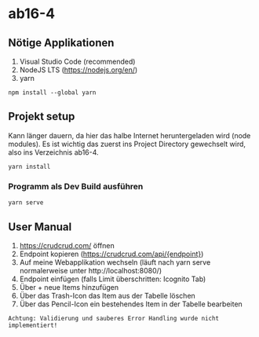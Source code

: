 # ab16-4

## Nötige Applikationen

1. Visual Studio Code (recommended)
2. NodeJS LTS (https://nodejs.org/en/)
3. yarn

```
npm install --global yarn
```

## Projekt setup

Kann länger dauern, da hier das halbe Internet heruntergeladen wird (node modules).
Es ist wichtig das zuerst ins Project Directory gewechselt wird, also ins Verzeichnis ab16-4.

```
yarn install
```

### Programm als Dev Build ausführen

```
yarn serve
```

## User Manual

1. https://crudcrud.com/ öffnen
2. Endpoint kopieren (https://crudcrud.com/api/{endpoint})
3. Auf meine Webapplikation wechseln (läuft nach yarn serve normalerweise unter http://localhost:8080/)
4. Endpoint einfügen (falls Limit überschritten: Icognito Tab)
5. Über + neue Items hinzufügen
6. Über das Trash-Icon das Item aus der Tabelle löschen
7. Über das Pencil-Icon ein bestehendes Item in der Tabelle bearbeiten

`Achtung: Validierung und sauberes Error Handling wurde nicht implementiert!`
